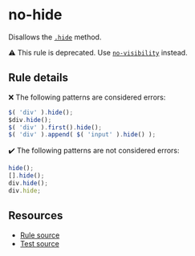 # no-hide

Disallows the [`.hide`](https://api.jquery.com/hide/) method.

⚠️ This rule is deprecated. Use [`no-visibility`](no-visibility.md) instead.

## Rule details

❌ The following patterns are considered errors:
```js
$( 'div' ).hide();
$div.hide();
$( 'div' ).first().hide();
$( 'div' ).append( $( 'input' ).hide() );
```

✔️ The following patterns are not considered errors:
```js
hide();
[].hide();
div.hide();
div.hide;
```

## Resources

* [Rule source](/src/rules/no-hide.js)
* [Test source](/src/tests/no-hide.js)
